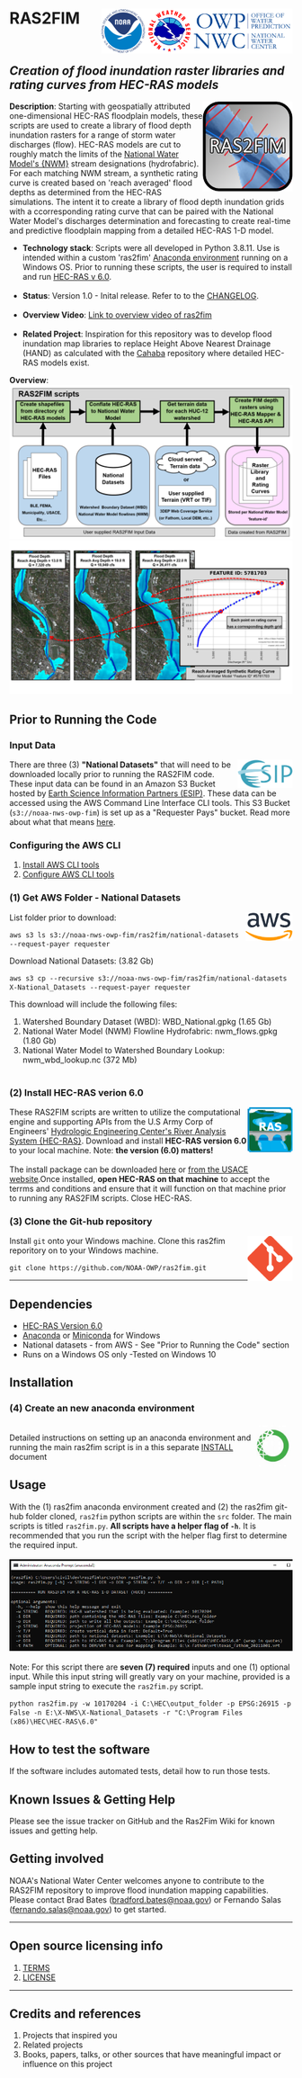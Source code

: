 # RAS2FIM <img src="https://github.com/NOAA-OWP/ras2fim/blob/master/doc/ras2fim_agency_20211018.png" align="right" alt="ras2fim agency" height="80"> <br> <br>
## <i>Creation of flood inundation raster libraries and rating curves from HEC-RAS models </i>

<img src="https://github.com/NOAA-OWP/ras2fim/blob/master/doc/ras2fim_logo_20211018.png" align="right"
     alt="ras2fim logo" width="160" height="160">

**Description**:  Starting with geospatially attributed one-dimensional HEC-RAS floodplain models, these scripts are used to create a library of flood depth inundation rasters for a range of storm water discharges (flow).  HEC-RAS models are cut to roughly match the limits of the [National Water Model's {NWM}](https://water.noaa.gov/about/nwm) stream designations (hydrofabric).  For each matching NWM stream, a synthetic rating curve is created based on 'reach averaged' flood depths as determined from the HEC-RAS simulations.  The intent it to create a library of flood depth inundation grids with a ccorresponding rating curve that can be paired with the National Water Model's discharges determination and forecasting to create real-time and predictive floodplain mapping from a detailed HEC-RAS 1-D model.

  - **Technology stack**: Scripts were all developed in Python 3.8.11.  Use is intended within a custom 'ras2fim' [Anaconda environment](https://www.anaconda.com/products/individual) running on a Windows OS.  Prior to running these scripts, the user is required to install and run [HEC-RAS v 6.0](https://www.hec.usace.army.mil/software/hec-ras/download.aspx).<br><br>
  - **Status**:  Version 1.0 - Inital release.  Refer to to the [CHANGELOG](CHANGELOG.md).<br><br>
  - **Overview Video**: [Link to overview video of ras2fim]()<br><br>
  - **Related Project**:  Inspiration for this repository was to develop flood inundation map libraries to replace Height Above Nearest Drainage (HAND) as calculated with the [Cahaba](https://github.com/NOAA-OWP/cahaba) repository where detailed HEC-RAS models exist.


**Overview**:
![](https://github.com/NOAA-OWP/ras2fim/blob/master/doc/ras2fim_overview.png)
![](https://github.com/NOAA-OWP/ras2fim/blob/master/doc/ras2fim_sample_output.png)

## Prior to Running the Code
### Input Data
<img src="https://github.com/NOAA-OWP/ras2fim/blob/master/doc/esip-logo.png" align="right" alt="esip logo" height="50">There are three (3) **"National Datasets"** that will need to be downloaded locally prior to running the RAS2FIM code.  These input data can be found in an Amazon S3 Bucket hosted by [Earth Science Information Partners (ESIP)](https://www.esipfed.org/). These data can be accessed using the AWS Command Line Interface CLI tools.  This S3 Bucket (`s3://noaa-nws-owp-fim`) is set up as a "Requester Pays" bucket. Read more about what that means [here](https://docs.aws.amazon.com/AmazonS3/latest/userguide/RequesterPaysBuckets.html).<br>
### Configuring the AWS CLI
1. [Install AWS CLI tools](https://docs.aws.amazon.com/cli/latest/userguide/install-cliv2.html)
2. [Configure AWS CLI tools](https://docs.aws.amazon.com/cli/latest/userguide/cli-configure-quickstart.html)

### (1) Get AWS Folder - National Datasets
<img src="https://github.com/NOAA-OWP/ras2fim/blob/master/doc/AWS_logo.png" align="right" alt="aws logo" height="50"> List folder prior to download:  
```
aws s3 ls s3://noaa-nws-owp-fim/ras2fim/national-datasets --request-payer requester
```
Download National Datasets: (3.82 Gb)
```
aws s3 cp --recursive s3://noaa-nws-owp-fim/ras2fim/national-datasets X-National_Datasets --request-payer requester
```
This download will include the following files:
1.  Watershed Boundary Dataset (WBD): WBD_National.gpkg (1.65 Gb)
2.  National Water Model (NWM) Flowline Hydrofabric: nwm_flows.gpkg (1.80 Gb)
3.  National Water Model to Watershed Boundary Lookup: nwm_wbd_lookup.nc (372 Mb)
<br><br>

### (2) Install HEC-RAS verion 6.0
<img src="https://github.com/NOAA-OWP/ras2fim/blob/master/doc/RAS_logo.png" align="right" alt="hec-ras logo" height="80">These RAS2FIM scripts are written to utilize the computational engine and supporting APIs from the U.S Army Corp of Engineers' [Hydrologic Engineering Center's River Analysis System {HEC-RAS}](https://www.hec.usace.army.mil/software/hec-ras/).  Download and install **HEC-RAS version 6.0** to your local machine.  Note: **the version (6.0) matters!**<br><br>The install package can be downloaded [here](https://github.com/HydrologicEngineeringCenter/hec-downloads/releases/download/1.0.20/HEC-RAS_60_Setup.exe) or [from the USACE website](https://www.hec.usace.army.mil/software/hec-ras/download.aspx).Once installed, **open HEC-RAS on that machine** to accept the terrms and conditions and ensure that it will function on that machine prior to running any RAS2FIM scripts.  Close HEC-RAS.

### (3) Clone the Git-hub repository
<img src="https://github.com/NOAA-OWP/ras2fim/blob/master/doc/Git_logo.png" align="right" alt="git logo" height="80"> Install `git` onto your Windows machine.  Clone this ras2fim reporitory on to your Windows machine.
```
git clone https://github.com/NOAA-OWP/ras2fim.git
```

----
## Dependencies

* [HEC-RAS Version 6.0](https://www.hec.usace.army.mil/software/hec-ras/download.aspx)
* [Anaconda](https://www.anaconda.com/products/individual) or [Miniconda](https://docs.conda.io/en/latest/miniconda.html) for Windows
* National datasets - from AWS - See "Prior to Running the Code" section
* Runs on a Windows OS only -Tested on Windows 10

## Installation

### (4) Create an new anaconda environment
<img src="https://github.com/NOAA-OWP/ras2fim/blob/master/doc/Conda-Logo.jpg" align="right" alt="conda logo" height="80"><br>
Detailed instructions on setting up an anaconda environment and running the main ras2fim script is in a this separate [INSTALL](INSTALL.md) document

## Usage

With the (1) ras2fim anaconda environment created and (2) the ras2fim git-hub folder cloned, `ras2fim` python scripts are within the `src` folder.  The main scripts is titled `ras2fim.py`.  **All scripts have a helper flag of `-h`**.  It is recommended that you run the script with the helper flag first to determine the required input. <br><br>
![](https://github.com/NOAA-OWP/ras2fim/blob/master/doc/conda_python_run.png)
<br><br>
Note: For this script there are **seven (7) required** inputs and one (1) optional input.  While this input string will greatly vary on your machine, provided is a sample input string to execute the `ras2fim.py` script.
```
python ras2fim.py -w 10170204 -i C:\HEC\output_folder -p EPSG:26915 -p False -n E:\X-NWS\X-National_Datasets -r "C:\Program Files (x86)\HEC\HEC-RAS\6.0"
```

## How to test the software

If the software includes automated tests, detail how to run those tests.

## Known Issues & Getting Help

Please see the issue tracker on GitHub and the Ras2Fim Wiki for known issues and getting help.

## Getting involved

NOAA's National Water Center welcomes anyone to contribute to the RAS2FIM repository to improve flood inundation mapping capabilities. Please contact Brad Bates (bradford.bates@noaa.gov) or Fernando Salas (fernando.salas@noaa.gov) to get started.

----

## Open source licensing info
1. [TERMS](TERMS.md)
2. [LICENSE](LICENSE)


----

## Credits and references

1. Projects that inspired you
2. Related projects
3. Books, papers, talks, or other sources that have meaningful impact or influence on this project
